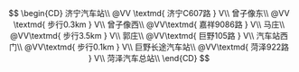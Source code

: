 $$
\begin{CD}
济宁汽车站\\
@VV \textmd{ 济宁C607路 } V\\
曾子像东\\
@VV \textmd{ 步行0.3km } V\\ 
曾子像西\\
@VV\textmd{ 嘉祥9086路 } V\\
马庄\\
@VV\textmd{ 步行3.5km } V\\
郭庄\\
@VV\textmd{ 巨野105路 } V\\
汽车站西门\\
@VV\textmd{ 步行0.1km } V\\
巨野长途汽车站\\
@VV\textmd{ 菏泽922路 } V\\
菏泽汽车总站\\
\end{CD}
$$